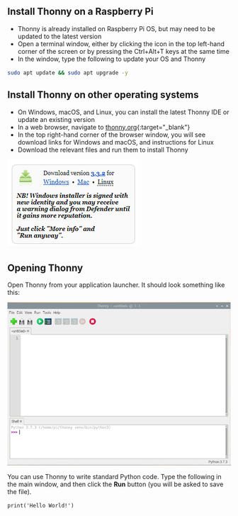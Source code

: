 ## Install Thonny on a Raspberry Pi

- Thonny is already installed on Raspberry Pi OS, but may need to be updated to the latest version
- Open a terminal window, either by clicking the icon in the top left-hand corner of the screen or by pressing the Ctrl+Alt+T keys at the same time
- In the window, type the following to update your OS and Thonny

```bash
sudo apt update && sudo apt upgrade -y
```

## Install Thonny on other operating systems

- On Windows, macOS, and Linux, you can install the latest Thonny IDE or update an existing version
- In a web browser, navigate to [thonny.org](https://thonny.org/){:target="_blank"}
- In the top right-hand corner of the browser window, you will see download links for Windows and macOS, and instructions for Linux
- Download the relevant files and run them to install Thonny

![Download instructions from thonny site](images/thonny-site.png)

## Opening Thonny

Open Thonny from your application launcher. It should look something like this:

![Thonny application](images/thonny-editor.png)

You can use Thonny to write standard Python code. Type the following in the main window, and then click the **Run** button (you will be asked to save the file).

```python3
print('Hello World!')
```



